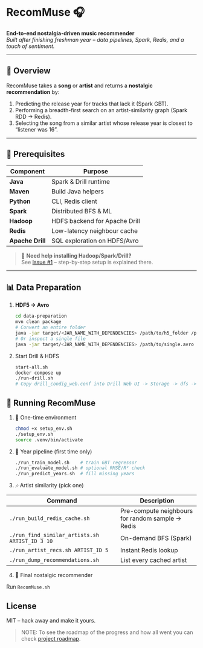 # RecomMuse 🎧  
**End-to-end nostalgia-driven music recommender**  
*Built after finishing freshman year – data pipelines, Spark, Redis, and a touch of sentiment.* 

---

## 📌 Overview  
RecomMuse takes a **song** or **artist** and returns a **nostalgic recommendation** by:  
1. Predicting the release year for tracks that lack it (Spark GBT).  
2. Performing a breadth-first search on an artist-similarity graph (Spark RDD -> Redis).  
3. Selecting the song from a similar artist whose release year is closest to “listener was 16”.

---

## 🧰 Prerequisites  
| Component | Purpose |
|-----------|---------|
| **Java** | Spark & Drill runtime |
| **Maven** | Build Java helpers |
| **Python** | CLI, Redis client |
| **Spark** | Distributed BFS & ML |
| **Hadoop** | HDFS backend for Apache Drill |
| **Redis** | Low-latency neighbour cache |
| **Apache Drill** | SQL exploration on HDFS/Avro |

> 🔧 **Need help installing Hadoop/Spark/Drill?**  
> See [Issue #1](https://github.com/DarsenOP/RecomMuse/issues/1) – step-by-step setup is explained there.

---

## 📊 Data Preparation  
1. **HDF5 -> Avro**  
   ```bash
   cd data-preparation
   mvn clean package
   # Convert an entire folder
   java -jar target/<JAR_NAME_WITH_DEPENDENCIES> /path/to/h5_folder /path/to/output_folder
   # Or inspect a single file
   java -jar target/<JAR_NAME_WITH_DEPENDENCIES> /path/to/single.avro
   ```

2. Start Drill & HDFS
   ```bash
   start-all.sh
   docker compose up
   ./run-drill.sh
   # Copy drill_condig_web.conf into Drill Web UI -> Storage -> dfs -> Update
   ```

## 🚀 Running RecomMuse

1. 🔧 One-time environment
    ```bash
    chmod +x setup_env.sh
    ./setup_env.sh
    source .venv/bin/activate  
    ```

2. 🧠 Year pipeline (first time only)
    ```bash
    ./run_train_model.sh    # train GBT regressor
    ./run_evaluate_model.sh # optional RMSE/R² check
    ./run_predict_years.sh  # fill missing years
    ```

3. 🎶 Artist similarity (pick one)

| Command                                        | Description                                      |
| ---------------------------------------------- | ------------------------------------------------ |
| `./run_build_redis_cache.sh`                   | Pre-compute neighbours for random sample → Redis |
| `./run_find_similar_artists.sh ARTIST_ID 3 10` | On-demand BFS (Spark)                            |
| `./run_artist_recs.sh ARTIST_ID 5`             | Instant Redis lookup                             |
| `./run_dump_recommendations.sh`                | List every cached artist                         |

4. 🎁 Final nostalgic recommender

Run `RecomMuse.sh`

## License
MIT – hack away and make it yours.

> NOTE: To see the roadmap of the progress and how all went you can check [project roadmap](./docs/ROADMAP.md).

